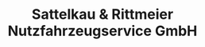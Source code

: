 ---
title: "Sattelkau & Rittmeier Nutzfahrzeugservice GmbH"
url: /marklohe/sattelkau-und-rittmeier-nutzfahrzeugservice-gmbh/
shop: Autowerkstatt
---